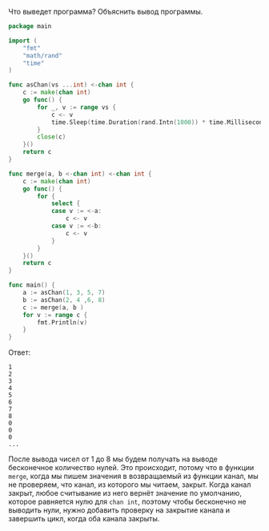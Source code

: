 Что выведет программа? Объяснить вывод программы.

```go
package main

import (
	"fmt"
	"math/rand"
	"time"
)

func asChan(vs ...int) <-chan int {
	c := make(chan int)
	go func() {
		for _, v := range vs {
			c <- v
			time.Sleep(time.Duration(rand.Intn(1000)) * time.Millisecond)
		}
		close(c)
	}()
	return c
}

func merge(a, b <-chan int) <-chan int {
	c := make(chan int)
	go func() {
		for {
			select {
			case v := <-a:
				c <- v
			case v := <-b:
				c <- v
			}
		}
	}()
	return c
}

func main() {
	a := asChan(1, 3, 5, 7)
	b := asChan(2, 4 ,6, 8)
	c := merge(a, b )
	for v := range c {
		fmt.Println(v)
	}
}
```

Ответ:
```
1
2
3
4
5
6
7
8
0
0
0
...
```
После вывода чисел от 1 до 8 мы будем получать на выводе бесконечное количество нулей. Это происходит, потому что в функции `merge`, когда мы пишем значения в возвращаемый из функции канал, мы не проверяем, что канал, из которого мы читаем, закрыт. Когда канал закрыт, любое считывание из него вернёт значение по умолчанию, которое равняется нулю для `chan int`, поэтому чтобы бесконечно не выводить нули, нужно добавить проверку на закрытие канала и завершить цикл, когда оба канала закрыты.